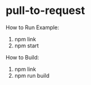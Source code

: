 # pull-to-request

How to Run Example:
1. npm link
2. npm start

How to Build:
1. npm link
2. npm run build
